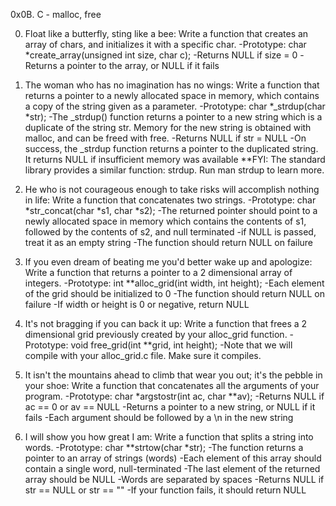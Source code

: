 0x0B. C - malloc, free

0. Float like a butterfly, sting like a bee:
Write a function that creates an array of chars, and initializes it with a specific char.
-Prototype: char *create_array(unsigned int size, char c);
-Returns NULL if size = 0
-Returns a pointer to the array, or NULL if it fails


1. The woman who has no imagination has no wings:
Write a function that returns a pointer to a newly allocated space in memory, which contains a copy of the string given as a parameter.
-Prototype: char *_strdup(char *str);
-The _strdup() function returns a pointer to a new string which is a duplicate of the string str. Memory for the new string is obtained with malloc, and can be freed with free.
-Returns NULL if str = NULL
-On success, the _strdup function returns a pointer to the duplicated string. It returns NULL if insufficient memory was available
**FYI: The standard library provides a similar function: strdup. Run man strdup to learn more.

2. He who is not courageous enough to take risks will accomplish nothing in life:
Write a function that concatenates two strings.
-Prototype: char *str_concat(char *s1, char *s2);
-The returned pointer should point to a newly allocated space in memory which contains the contents of s1, followed by the contents of s2, and null terminated
-if NULL is passed, treat it as an empty string
-The function should return NULL on failure

3. If you even dream of beating me you'd better wake up and apologize:
Write a function that returns a pointer to a 2 dimensional array of integers.
-Prototype: int **alloc_grid(int width, int height);
-Each element of the grid should be initialized to 0
-The function should return NULL on failure
-If width or height is 0 or negative, return NULL

4. It's not bragging if you can back it up:
Write a function that frees a 2 dimensional grid previously created by your alloc_grid function.
-Prototype: void free_grid(int **grid, int height);
-Note that we will compile with your alloc_grid.c file. Make sure it compiles.

5. It isn't the mountains ahead to climb that wear you out; it's the pebble in your shoe: 
Write a function that concatenates all the arguments of your program.
-Prototype: char *argstostr(int ac, char **av);
-Returns NULL if ac == 0 or av == NULL
-Returns a pointer to a new string, or NULL if it fails
-Each argument should be followed by a \n in the new string

6. I will show you how great I am:
Write a function that splits a string into words.
-Prototype: char **strtow(char *str);
-The function returns a pointer to an array of strings (words)
-Each element of this array should contain a single word, null-terminated
-The last element of the returned array should be NULL
-Words are separated by spaces
-Returns NULL if str == NULL or str == ""
-If your function fails, it should return NULL
